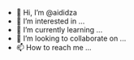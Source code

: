 - 👋 Hi, I’m @aididza
- 👀 I’m interested in ...
- 🌱 I’m currently learning ...
- 💞️ I’m looking to collaborate on ...
- 📫 How to reach me ...

<!---
aididza/aididza is a ✨ special ✨ repository because its `README.md` (this file) appears on your GitHub profile.
You can click the Preview link to take a look at your changes.
--->
